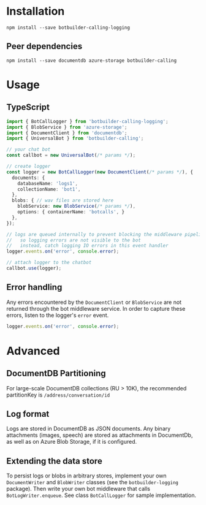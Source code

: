 # Installation
```
npm install --save botbuilder-calling-logging
```

## Peer dependencies
```
npm install --save documentdb azure-storage botbuilder-calling
```

# Usage

## TypeScript
```TypeScript
import { BotCallLogger } from 'botbuilder-calling-logging';
import { BlobService } from 'azure-storage';
import { DocumentClient } from 'documentdb';
import { UniversalBot } from 'botbuilder-calling';

// your chat bot
const callbot = new UniversalBot(/* params */);

// create logger
const logger = new BotCallLogger(new DocumentClient(/* params */), {
  documents: {
    databaseName: 'logs1', 
    collectionName: 'bot1',
  },
  blobs: { // wav files are stored here
    blobService: new BlobService(/* params */),
    options: { containerName: 'botcalls', }
  },
});

// logs are queued internally to prevent blocking the middleware pipeline
//   so logging errors are not visible to the bot
//   instead, catch logging IO errors in this event handler
logger.events.on('error', console.error);

// attach logger to the chatbot
callbot.use(logger);
```

## Error handling
Any errors encountered by the `DocumentClient` or `BlobService` are not returned through the bot middleware service. In order to capture these errors, listen to the logger's `error` event.
```JavaScript
logger.events.on('error', console.error);
```

# Advanced
## DocumentDB Partitioning
For large-scale DocumentDB collections (RU > 10K), the recommended partitionKey is `/address/conversation/id`

## Log format
Logs are stored in DocumentDB as JSON documents. Any binary attachments (images, speech) are stored as attachments in DocumentDb, as well as on Azure Blob Storage, if it is configured.

## Extending the data store
To persist logs or blobs in arbitrary stores, implement your own `DocumentWriter` and `BlobWriter` classes (see the `botbuilder-logging` package). Then write your own bot middleware that calls `BotLogWriter.enqueue`. See class `BotCallLogger` for sample implementation.
